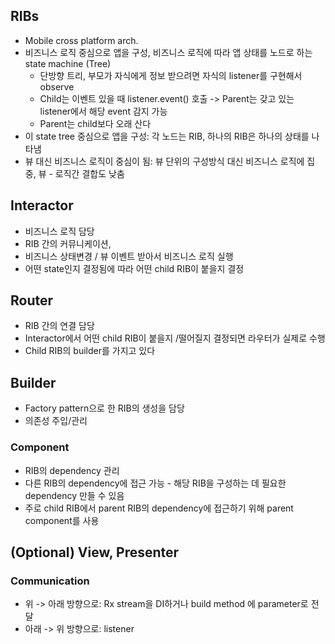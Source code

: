## RIBs
- Mobile cross platform arch.
- 비즈니스 로직 중심으로 앱을 구성, 비즈니스 로직에 따라 앱 상태를 노드로 하는 state machine (Tree)
  - 단방향 트리, 부모가 자식에게 정보 받으려면 자식의 listener를 구현해서 observe
  - Child는 이벤트 있을 때 listener.event() 호출 -> Parent는 갖고 있는 listener에서 해당 event 감지 가능
  - Parent는 child보다 오래 산다
- 이 state tree 중심으로 앱을 구성: 각 노드는 RIB, 하나의 RIB은 하나의 상태를 나타냄
- 뷰 대신 비즈니스 로직이 중심이 됨: 뷰 단위의 구성방식 대신 비즈니스 로직에 집중, 뷰 - 로직간 결합도 낮춤

## Interactor
- 비즈니스 로직 담당
- RIB 간의 커뮤니케이션, 
- 비즈니스 상태변경 / 뷰 이벤트 받아서 비즈니스 로직 실행 
- 어떤 state인지 결정됨에 따라 어떤 child RIB이 붙을지 결정

## Router
- RIB 간의 연결 담당
- Interactor에서 어떤 child RIB이 붙을지 /떨어질지 결정되면 라우터가 실제로 수행
- Child RIB의 builder를 가지고 있다

## Builder
- Factory pattern으로 한 RIB의 생성을 담당
- 의존성 주입/관리
### Component
- RIB의 dependency 관리
- 다른 RIB의 dependency에 접근 가능 - 해당 RIB을 구성하는 데 필요한 dependency 만들 수 있음
- 주로 child RIB에서 parent RIB의 dependency에 접근하기 위해 parent component를 사용

## (Optional) View, Presenter

### Communication
- 위 -> 아래 방향으로: Rx stream을 DI하거나 build method 에 parameter로 전달
- 아래 -> 위 방향으로: listener

